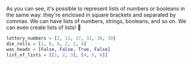 As you can see, it's possible to represent lists of numbers or booleans in the same way: they're enclosed in square brackets and separated by commas. We can have lists of numbers, strings, booleans, and so on. We can even create lists of lists! :exploding_head:

```python
lottery_numbers = [2, 11, 17, 32, 36, 39]
die_rolls = [1, 6, 6, 2, 2, 4]
was_heads = [False, False, True, False]
list_of_lists = [[1, 2, 3], [4, 5, 6]]
```